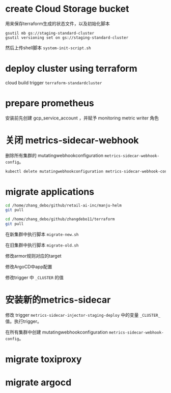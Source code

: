 # create Cloud Storage bucket

用来保存terraform生成的状态文件，以及初始化脚本

```shell
gsutil mb gs://staging-standard-cluster
gsutil versioning set on gs://staging-standard-cluster
```

然后上传shell脚本 `system-init-script.sh`

# deploy cluster using terraform

cloud build trigger `terraform-standardcluster`

# prepare prometheus

安装前先创建 gcp_service_account ，并赋予 monitoring metric writer 角色

# 关闭 metrics-sidecar-webhook

删除所有集群的 mutatingwebhookconfiguration `metrics-sidecar-webhook-config`。

```sh
kubectl delete mutatingwebhookconfiguration metrics-sidecar-webhook-config
```

# migrate applications

```sh
cd /home/zhang_debo/github/retail-ai-inc/manju-helm
git pull

cd /home/zhang_debo/github/zhangdebo11/terraform
git pull
```


在新集群中执行脚本 `migrate-new.sh`

在旧集群中执行脚本 `migrate-old.sh`


修改armor规则对应的target

修改ArgoCD中app配置

修改trigger 中 `_CLUSTER` 的值

# 安装新的metrics-sidecar

修改 trigger `metrics-sidecar-injector-staging-deploy` 中的变量 `_CLUSTER_` 值。执行trigger。

在所有集群中创建 mutatingwebhookconfiguration `metrics-sidecar-webhook-config`。


# migrate toxiproxy

# migrate argocd
